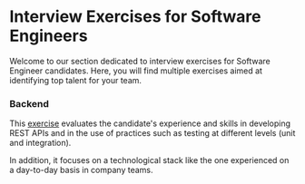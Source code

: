 # Interview Exercises for Software Engineers

Welcome to our section dedicated to interview exercises for Software Engineer candidates. Here, you will find multiple exercises aimed at identifying top talent for your team.

### Backend
This [exercise](./backend/fastapi) evaluates the candidate's experience and skills in developing REST APIs and in the use of practices such as testing at different levels (unit and integration).

In addition, it focuses on a technological stack like the one experienced on a day-to-day basis in company teams.
